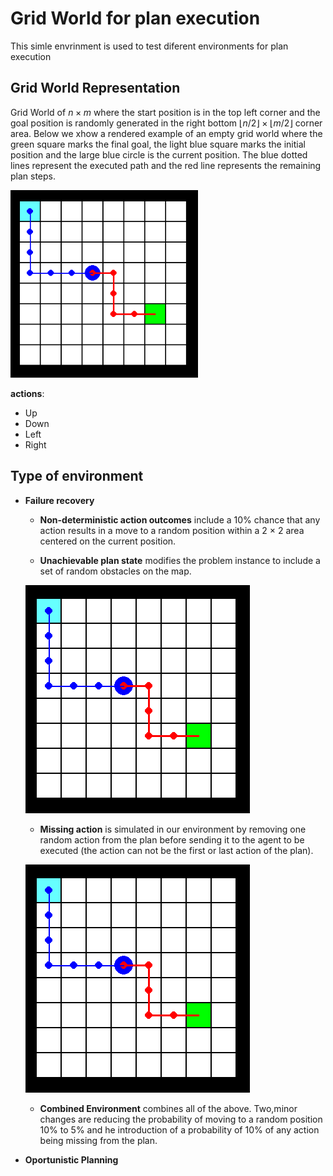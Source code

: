 # Grid World for plan execution
This simle envrinment is used to test diferent environments for plan execution

## Grid World Representation

Grid World  of $n \times m$ where the start position is in the top left corner and the goal position is randomly generated in the right bottom $\lfloor n/2\rfloor  \times \lfloor m/2\rfloor$ corner area. Below we xhow a rendered example of an empty grid world where the green square marks the final goal, the light blue square marks the initial position and the large blue circle is the current position. The blue dotted lines represent the executed path and the red line represents the remaining plan steps. 

<img src="Images/EmptyMap.png" width="300" height="300">

**actions**:
- Up
- Down
- Left
- Right


## Type of environment

- **Failure recovery**
  - **Non-deterministic action outcomes** include a 10% chance that any action results in a move to a random position within a 2 × 2 area centered on the current position.

  - **Unachievable plan state** modifies the problem instance to include a set of random obstacles on the map.
  
  ![UPS](Images/EmptyMap.png)

  - **Missing action** is simulated in our environment by removing one random action from the plan before sending it to the agent to be executed (the action can not be the first or last action of the plan).
  
  ![MA](Images/EmptyMap.png)

  - **Combined Environment** combines all of the above. Two,minor changes are reducing the probability of moving to a random position 10% to 5% and he introduction of a probability of 10% of any action being missing from the plan.
  
- **Oportunistic Planning**